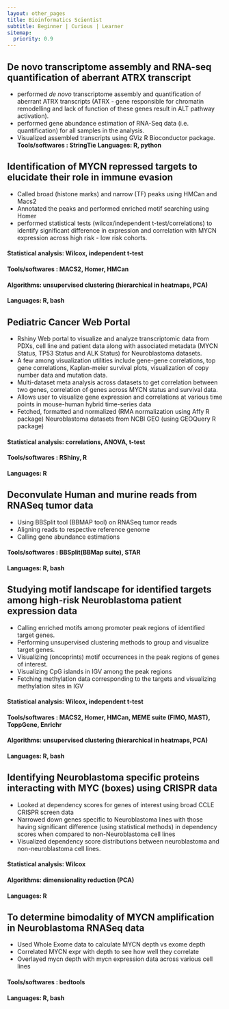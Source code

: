 ```yaml
---
layout: other_pages
title: Bioinformatics Scientist
subtitle: Beginner | Curious | Learner
sitemap:
  priority: 0.9
---
```



## De novo transcriptome assembly and RNA-seq quantification of aberrant ATRX transcript
- performed *de novo* transcriptome assembly and quantification of aberrant ATRX transcripts (ATRX - gene responsible for chromatin remodelling and lack of function of these genes result in ALT pathway activation).
- performed gene abundance estimation of RNA-Seq data (i.e. quantification) for all samples in the analysis.
- Visualized assembled transcripts using GViz R Bioconductor package.
**Tools/softwares : StringTie**
**Languages: R, python**


## Identification of MYCN repressed targets to elucidate their role in immune evasion
- Called broad (histone marks) and narrow (TF) peaks using HMCan and Macs2
- Annotated the peaks and performed enriched motif searching using Homer
- performed statistical tests (wilcox/independent t-test/correlations) to identify significant difference in expression and correlation with MYCN expression across high risk - low risk cohorts.
#### Statistical analysis: Wilcox, independent t-test
#### Tools/softwares : MACS2, Homer, HMCan
#### Algorithms: unsupervised clustering (hierarchical in heatmaps, PCA)
#### Languages: R, bash


## Pediatric Cancer Web Portal
- Rshiny Web portal to visualize and analyze transcriptomic data from PDXs, cell line and patient data along with associated metadata (MYCN      Status, TP53 Status and ALK Status) for Neuroblastoma datasets.
- A few among visualization utilities include gene-gene correlations, top gene correlations, Kaplan-meier survival plots, visualization of copy number data and mutation data.
- Multi-dataset meta analysis across datasets to get correlation between two genes, correlation of genes across MYCN status and survival data.
- Allows user to visualize gene expression and correlations at various time points in mouse-human hybrid time-series data
- Fetched, formatted and normalized (RMA normalization using Affy R package) Neuroblastoma datasets from NCBI GEO (using GEOQuery R package)
#### Statistical analysis: correlations, ANOVA, t-test
#### Tools/softwares : RShiny, R
#### Languages: R


## Deconvulate Human and murine reads from RNASeq tumor data
- Using BBSplit tool (BBMAP tool) on RNASeq tumor reads
- Aligning reads to respective reference genome 
- Calling gene abundance estimations
#### Tools/softwares : BBSplit(BBMap suite), STAR
#### Languages: R, bash


## Studying motif landscape for identified targets among high-risk Neuroblastoma patient expression data
- Calling enriched motifs among promoter peak regions of identified target genes.
- Performing unsupervised clustering methods to group and visualize target genes.
- Visualizing (oncoprints) motif occurrences in the peak regions of genes of interest.
- Visualizing CpG islands in IGV among the peak regions
- Fetching methylation data corresponding to the targets and visualizing methylation sites in IGV
#### Statistical analysis: Wilcox, independent t-test
#### Tools/softwares : MACS2, Homer, HMCan, MEME suite (FIMO, MAST), ToppGene, Enrichr
#### Algorithms: unsupervised clustering (hierarchical in heatmaps, PCA)
#### Languages: R, bash


## Identifying Neuroblastoma specific proteins interacting with MYC (boxes) using CRISPR data 
- Looked at dependency scores for genes of interest using broad CCLE CRISPR screen data
- Narrowed down genes specific to Neuroblastoma lines with those having significant difference (using statistical methods) in dependency scores when compared to non-Neuroblastoma cell lines
- Visualized dependency score distributions between neuroblastoma and non-neuroblastoma cell lines.
#### Statistical analysis: Wilcox
#### Algorithms: dimensionality reduction (PCA)
#### Languages: R


## To determine bimodality of MYCN amplification in Neuroblastoma RNASeq data
- Used Whole Exome data to calculate MYCN depth vs exome depth
- Correlated MYCN expr with depth to see how well they correlate
- Overlayed mycn depth with mycn expression data across various cell lines
#### Tools/softwares : bedtools
#### Languages: R, bash

